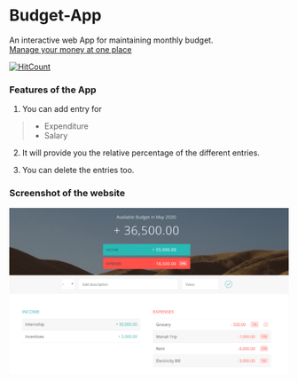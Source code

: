 # Budget-App
An interactive web App for maintaining monthly budget. <br>
[Manage your money at one place](https://deeksha2501.github.io/Budget-App/)

[![HitCount](http://hits.dwyl.com/Deeksha2501/Budget-App.svg)](http://hits.dwyl.com/Deeksha2501/Budget-App)

### Features of the App

1. You can add entry for<br>
>  -  Expenditure
>  -  Salary
   
2. It will provide you the relative percentage of the different entries.

3. You can delete the entries too.

### Screenshot of the website
<p align='center'>
<img src='ss1.png' width='600' alt='screenshot'>
</p>

